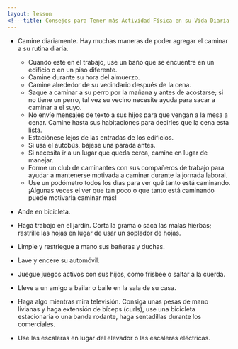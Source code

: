 ```yaml
---
layout: lesson
<!---title: Consejos para Tener más Actividad Física en su Vida Diaria--->
---
```


* Camine diariamente. Hay muchas maneras de poder agregar el caminar a su rutina diaria.

    - Cuando esté en el trabajo, use un baño que se encuentre en un edificio o en un piso diferente.
    - Camine durante su hora del almuerzo.
    - Camine alrededor de su vecindario después de la cena.
    - Saque a caminar a su perro por la mañana y antes de acostarse; si no tiene un perro, tal vez su vecino necesite ayuda para sacar a caminar a el suyo.
    - No envíe mensajes de texto a sus hijos para que vengan a la mesa a cenar. Camine hasta sus habitaciones para decirles que la cena esta lista.
    - Estaciónese lejos de las entradas de los edificios.
    - Si usa el autobús, bájese una parada antes.
    - Si necesita ir a un lugar que queda cerca, camine en lugar de manejar.
    - Forme un club de caminantes con sus compañeros de trabajo para ayudar a mantenerse motivada a caminar durante la jornada laboral.
    - Use un podómetro todos los días para ver qué tanto está caminando. ¡Algunas veces el ver que tan poco o que tanto está caminando puede motivarla caminar más!

* Ande en bicicleta.

* Haga trabajo en el jardín. Corta la grama o saca las malas hierbas; rastrille las hojas en lugar de usar un soplador de hojas.

* Limpie y restriegue a mano sus bañeras y duchas.

* Lave y encere su automóvil.

* Juegue juegos activos con sus hijos, como frisbee o saltar a la cuerda.

* Lleve a un amigo a bailar o baile en la sala de su casa.

* Haga algo mientras mira televisión. Consiga unas pesas de mano livianas y haga extensión de bíceps (curls), use una bicicleta estacionaria o una banda rodante, haga sentadillas durante los comerciales.

* Use las escaleras en lugar del elevador o las escaleras eléctricas.
